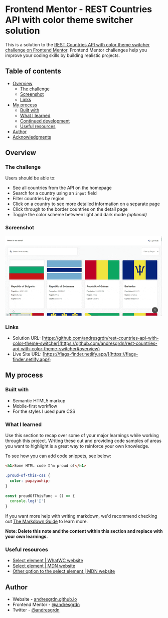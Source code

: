 # Frontend Mentor - REST Countries API with color theme switcher solution

This is a solution to the [REST Countries API with color theme switcher challenge on Frontend Mentor](https://www.frontendmentor.io/challenges/rest-countries-api-with-color-theme-switcher-5cacc469fec04111f7b848ca). Frontend Mentor challenges help you improve your coding skills by building realistic projects. 

## Table of contents

- [Overview](#overview)
  - [The challenge](#the-challenge)
  - [Screenshot](#screenshot)
  - [Links](#links)
- [My process](#my-process)
  - [Built with](#built-with)
  - [What I learned](#what-i-learned)
  - [Continued development](#continued-development)
  - [Useful resources](#useful-resources)
- [Author](#author)
- [Acknowledgments](#acknowledgments)

## Overview

### The challenge

Users should be able to:

- See all countries from the API on the homepage
- Search for a country using an `input` field
- Filter countries by region
- Click on a country to see more detailed information on a separate page
- Click through to the border countries on the detail page
- Toggle the color scheme between light and dark mode *(optional)*

### Screenshot

![](./design/screenshots/flags-finder-500x253-optimized.gif)

### Links

- Solution URL: [https://github.com/andresgrdn/rest-countries-api-with-color-theme-switcher](https://github.com/andresgrdn/rest-countries-api-with-color-theme-switcher#overview)
- Live Site URL: [https://flags-finder.netlify.app/](https://flags-finder.netlify.app/)

## My process

### Built with

- Semantic HTML5 markup
- Mobile-first workflow
- For the styles I used pure CSS

### What I learned

Use this section to recap over some of your major learnings while working through this project. Writing these out and providing code samples of areas you want to highlight is a great way to reinforce your own knowledge.

To see how you can add code snippets, see below:

```html
<h1>Some HTML code I'm proud of</h1>
```
```css
.proud-of-this-css {
  color: papayawhip;
}
```
```js
const proudOfThisFunc = () => {
  console.log('🎉')
}
```

If you want more help with writing markdown, we'd recommend checking out [The Markdown Guide](https://www.markdownguide.org/) to learn more.

**Note: Delete this note and the content within this section and replace with your own learnings.**

### Useful resources
- [Select element | WhatWC website](https://html.spec.whatwg.org/multipage/form-elements.html#the-select-element)
- [Select element | MDN website](https://developer.mozilla.org/en-US/docs/Web/HTML/Element/select)
- [Other option to the select element | MDN website](https://developer.mozilla.org/en-US/docs/Learn/Forms/Other_form_controls#drop-down_controls)

## Author

- Website - [andresgrdn.github.io](https://andresgrdn.github.io)
- Frontend Mentor - [@andresgrdn](https://www.frontendmentor.io/profile/andresgrdn)
- Twitter - [@andresgrdn](https://www.twitter.com/andresgrdn)

